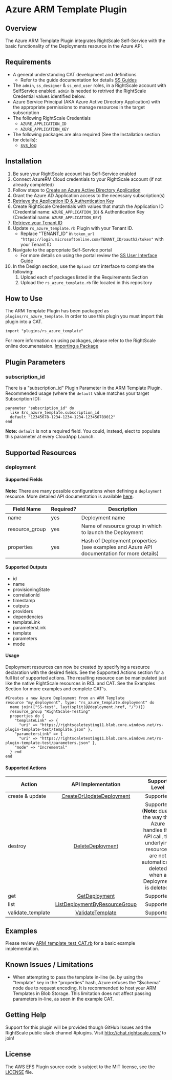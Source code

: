 # Azure ARM Template Plugin

## Overview
The Azure ARM Template Plugin integrates RightScale Self-Service with the basic functionality of the Deployments resource in the Azure API. 

## Requirements
- A general understanding CAT development and definitions
  - Refer to the guide documentation for details [SS Guides](http://docs.rightscale.com/ss/guides/)
- The `admin`, `ss_designer` & `ss_end_user` roles, in a RightScale account with SelfService enabled.  `admin` is needed to retrived the RightScale Credential values identified below.
- Azure Service Principal (AKA Azure Active Directory Application) with the appropriate permissions to manage resources in the target subscription
- The following RightScale Credentials
  - `AZURE_APPLICATION_ID`
  - `AZURE_APPLICATION_KEY`
- The following packages are also required (See the Installation section for details):
  - [sys_log](sys_log.rb)


## Installation
1. Be sure your RightScale account has Self-Service enabled
1. Connect AzureRM Cloud credentials to your RightScale account (if not already completed)
1. Follow steps to [Create an Azure Active Directory Application](https://docs.microsoft.com/en-us/azure/azure-resource-manager/resource-group-create-service-principal-portal#create-an-azure-active-directory-application)
1. Grant the Azure AD Application access to the necessary subscription(s)
1. [Retrieve the Application ID & Authentication Key](https://docs.microsoft.com/en-us/azure/azure-resource-manager/resource-group-create-service-principal-portal#get-application-id-and-authentication-key)
1. Create RightScale Credentials with values that match the Application ID (Credential name: `AZURE_APPLICATION_ID`) & Authentication Key (Credential name: `AZURE_APPLICATION_KEY`)
1. [Retrieve your Tenant ID](https://docs.microsoft.com/en-us/azure/azure-resource-manager/resource-group-create-service-principal-portal#get-tenant-id)
1. Update `rs_azure_template.rb` Plugin with your Tenant ID. 
   - Replace "TENANT_ID" in `token_url "https://login.microsoftonline.com/TENANT_ID/oauth2/token"` with your Tenant ID
1. Navigate to the appropriate Self-Service portal
   - For more details on using the portal review the [SS User Interface Guide](http://docs.rightscale.com/ss/guides/ss_user_interface_guide.html)
1. In the Design section, use the `Upload CAT` interface to complete the following:
   1. Upload each of packages listed in the Requirements Section
   1. Upload the `rs_azure_template.rb` file located in this repository
 
## How to Use
The ARM Template Plugin has been packaged as `plugins/rs_azure_template`. In order to use this plugin you must import this plugin into a CAT.
```
import "plugins/rs_azure_template"
```
For more information on using packages, please refer to the RightScale online documenataion. [Importing a Package](http://docs.rightscale.com/ss/guides/ss_packaging_cats.html#importing-a-package)

## Plugin Parameters
### subscription_id
There is a "subscription_id" Plugin Parameter in the ARM Template Plugin.  Recommended usage (where the `default` value matches your target Subscription ID):
```
parameter "subscription_id" do
  like $rs_azure_template.subscription_id
  default "12345678-1234-1234-1234-123456789012"
end
```
**Note:** `default` is not a required field.  You could, instead, elect to populate this parameter at every CloudApp Launch.

## Supported Resources
### deployment

#### Supported Fields
**Note:** There are many possible configurations when defining a `deployment` resource.  More detailed API documentation is available [here](https://docs.microsoft.com/en-us/rest/api/resources/deployments).

| Field Name | Required? | Description |
|------------|-----------|-------------|
| name | yes | Deployment name | 
| resource_group | yes | Name of resource group in which to launch the Deployment | 
| properties | yes | Hash of Deployment properties (see examples and Azure API documentation for more details) | 

#### Supported Outputs
- id
- name
- provisioningState
- correlationId
- timestamp
- outputs
- providers
- dependencies
- templateLink
- parametersLink
- template
- parameters
- mode

#### Usage
Deployment resources can now be created by specifying a resource declaration with the desired fields. See the Supported Actions section for a full list of supported actions.
The resulting resource can be manipulated just like the native RightScale resources in RCL and CAT. See the Examples Section for more examples and complete CAT's.
```
#Creates a new Azure Deployment from an ARM Template
resource "my_deployment", type: "rs_azure_template.deployment" do
  name join(["SS-test", last(split(@@deployment.href, "/"))])
  resource_group "RightScale-Testing"
  properties do {
    "templateLink" => { 
      "uri" => "https://rightscaletesting11.blob.core.windows.net/rs-plugin-template-test/template.json" },
    "parametersLink" => {
      "uri" => "https://rightscaletesting11.blob.core.windows.net/rs-plugin-template-test/parameters.json" },
    "mode" => "Incremental"
  } end
end 
```

#### Supported Actions

| Action | API Implementation | Support Level |
|--------------|:----:|:-------------:|
| create & update | [CreateOrUpdateDeployment](https://docs.microsoft.com/en-us/rest/api/resources/deployments#Deployments_CreateOrUpdate) | Supported |
| destroy | [DeleteDeployment](https://docs.microsoft.com/en-us/rest/api/resources/deployments#Deployments_Delete) | Supported (**Note:** due to the way that Azure handles this API call, the underlying resources are not automatically deleted when a Deployment is deleted) |
| get | [GetDeployment](https://docs.microsoft.com/en-us/rest/api/resources/deployments#Deployments_Get) | Supported |
| list | [ListDeploymentByResourceGroup](https://docs.microsoft.com/en-us/rest/api/resources/deployments#Deployments_ListByResourceGroup) | Supported |
| validate_template | [ValidateTemplate](https://docs.microsoft.com/en-us/rest/api/resources/deployments#Deployments_Validate) | Supported |



## Examples
Please review [ARM_template_test_CAT.rb](./ARM_template_test_CAT.rb) for a basic example implementation.
	
## Known Issues / Limitations
- When attempting to pass the template in-line (ie. by using the "template" key in the "properties" hash, Azure refuses the "$schema" node due to request encoding.  It is recommended to host your ARM Templates in Blob Storage.  This limitation does not affect passing parameters in-line, as seen in the example CAT. 


## Getting Help
Support for this plugin will be provided though GitHub Issues and the RightScale public slack channel #plugins.
Visit http://chat.rightscale.com/ to join!

## License
The AWS EFS Plugin source code is subject to the MIT license, see the [LICENSE](../../LICENSE) file.



